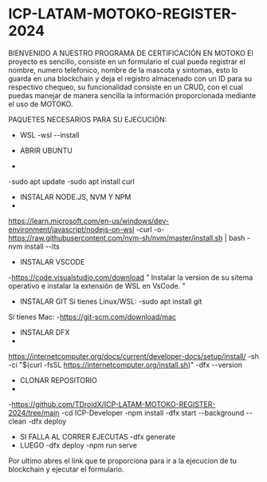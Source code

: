 # ICP-LATAM-MOTOKO-REGISTER-2024
BIENVENIDO A NUESTRO PROGRAMA DE CERTIFICACIÓN EN MOTOKO
El proyecto es sencillo, consiste en un formulario el cual pueda registrar el nombre, numero telefonico, nombre de la mascota y sintomas, esto lo guarda en una blockchain y deja el registro almacenado con un ID para su respectivo chequeo, 
su funcionalidad consiste en un CRUD, con el cual puedas manejar de manera sencilla la información proporcionada mediante el uso de MOTOKO.

PAQUETES NECESARIOS PARA SU EJECUCIÓN:

* WSL 
-wsl --install

* ABRIR UBUNTU
* 
-sudo apt update
-sudo apt install curl

* INSTALAR NODE.JS, NVM Y NPM
* 
https://learn.microsoft.com/en-us/windows/dev-environment/javascript/nodejs-on-wsl
-curl -o- https://raw.githubusercontent.com/nvm-sh/nvm/master/install.sh | bash
-nvm install --lts

* INSTALAR VSCODE

-https://code.visualstudio.com/download
" Instalar la version de su sitema operativo e instalar la extensión de WSL en VsCode. "

* INSTALAR GIT 
Si tienes Linux/WSL:
-sudo apt install git

Si tienes Mac:
-https://git-scm.com/download/mac

* INSTALAR DFX
* 
https://internetcomputer.org/docs/current/developer-docs/setup/install/
-sh -ci "$(curl -fsSL https://internetcomputer.org/install.sh)"
-dfx --version

* CLONAR REPOSITORIO
* 
-https://github.com/TDroidX/ICP-LATAM-MOTOKO-REGISTER-2024/tree/main
-cd ICP-Developer
-npm install
-dfx start --background --clean
-dfx deploy
* SI FALLA AL CORRER EJECUTAS 
-dfx generate
* LUEGO 
-dfx deploy
-npm run serve

Por ultimo abres el link que te proporciona para ir a la ejecucion de tu blockchain y ejecutar el formulario.

